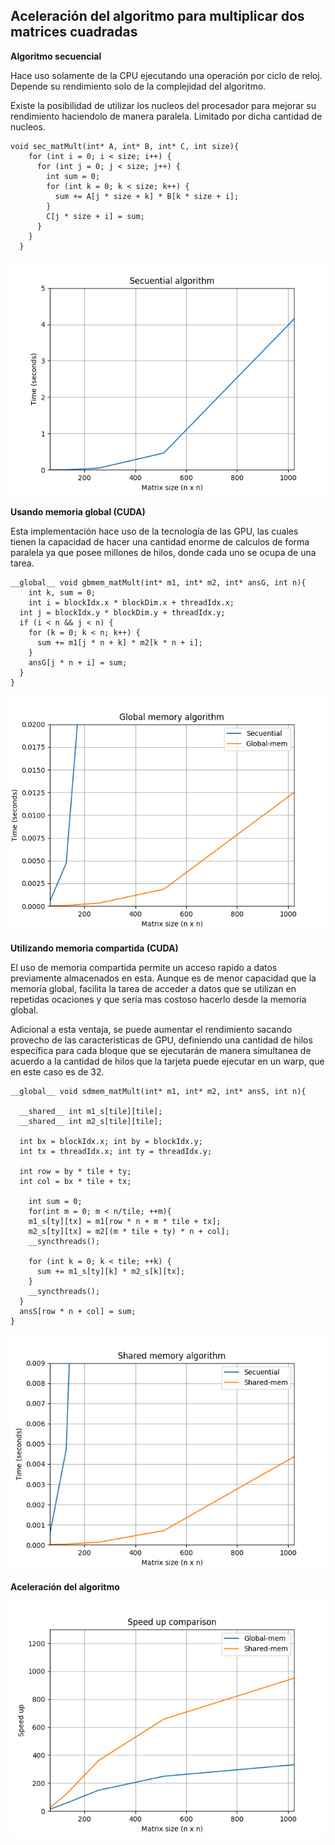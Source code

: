## Aceleración del algoritmo para multiplicar dos matrices cuadradas

**Algoritmo secuencial**

Hace uso solamente de la CPU ejecutando una operación por ciclo de reloj. Depende su rendimiento solo de la complejidad del algoritmo.

Existe la posibilidad de utilizar los nucleos del procesador para mejorar su rendimiento haciendolo de manera paralela. Limitado por dicha cantidad de nucleos.

```
void sec_matMult(int* A, int* B, int* C, int size){
    for (int i = 0; i < size; i++) {
      for (int j = 0; j < size; j++) {
        int sum = 0;
        for (int k = 0; k < size; k++) {
          sum += A[j * size + k] * B[k * size + i];
        }
        C[j * size + i] = sum;
      }
    }
  }
```
![](images/secuential.png)

**Usando memoria global (CUDA)**

Esta implementación hace uso de la tecnología de las GPU, las cuales tienen la capacidad de hacer una cantidad enorme de calculos de forma paralela ya que posee millones de hilos, donde cada uno se ocupa de una tarea. 

```
__global__ void gbmem_matMult(int* m1, int* m2, int* ansG, int n){
	int k, sum = 0;
	int i = blockIdx.x * blockDim.x + threadIdx.x; 
  int j = blockIdx.y * blockDim.y + threadIdx.y;
  if (i < n && j < n) {
    for (k = 0; k < n; k++) {
      sum += m1[j * n + k] * m2[k * n + i];
    }
    ansG[j * n + i] = sum;
  }
}
```
![](images/global.png)

**Utilizando memoria compartida (CUDA)**

El uso de memoria compartida permite un acceso rapido a datos previamente almacenados en esta. Aunque es de menor capacidad que la memoria global, facilita la tarea de acceder a datos que se utilizan en repetidas ocaciones y que sería mas costoso hacerlo desde la memoria global.

Adicional a esta ventaja, se puede aumentar el rendimiento sacando provecho de las caracteristicas de GPU, definiendo una cantidad de hilos específica para cada bloque que se ejecutarán de manera simultanea de acuerdo a la cantidad de hilos que la tarjeta puede ejecutar en un warp, que en este caso es de 32.

```
__global__ void sdmem_matMult(int* m1, int* m2, int* ansS, int n){

  __shared__ int m1_s[tile][tile];
  __shared__ int m2_s[tile][tile];

  int bx = blockIdx.x; int by = blockIdx.y;
  int tx = threadIdx.x; int ty = threadIdx.y;

  int row = by * tile + ty;
  int col = bx * tile + tx;

	int sum = 0;
	for(int m = 0; m < n/tile; ++m){
    m1_s[ty][tx] = m1[row * n + m * tile + tx];
    m2_s[ty][tx] = m2[(m * tile + ty) * n + col];
    __syncthreads();

    for (int k = 0; k < tile; ++k) {
      sum += m1_s[ty][k] * m2_s[k][tx];
    }
    __syncthreads();
  }
  ansS[row * n + col] = sum;
}
```
![](images/shared.png)

**Aceleración del algoritmo**

![](images/speed_up.png)
